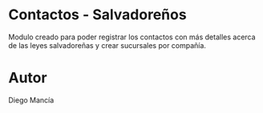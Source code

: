 # Contactos - Salvadoreños
Modulo creado para poder registrar los contactos con más detalles acerca de las leyes salvadoreñas y crear sucursales por compañía.

# Autor
Diego Mancía
